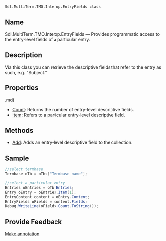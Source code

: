 

# 
    Sdl.MultiTerm.TMO.Interop.EntryFields class




## Name

Sdl.MultiTerm.TMO.Interop.EntryFields —          Provides programmatic access to the entry-level fields of a particular entry.



## Description



Via this class you can retrieve the descriptive fields that refer to the entry as such, e.g. "Subject."



## Properties
.md)
* [Count](Sdl.MultiTerm.TMO.Interop.EntryFields.Count.md): Returns the number of entry-level descriptive fields.
* [Item](Sdl.MultiTerm.TMO.Interop.EntryFields.Item.md): Refers to a particular entry-level descriptive field.




## Methods

* [Add](Sdl.MultiTerm.TMO.Interop.EntryFields.Add.md): Adds an entry-level descriptive field to the collection.




## Sample


```cs
//select termbase
Termbase oTb = oTbs["Termbase name"];

//select a particular entry
Entries oEntries = oTb.Entries;
Entry oEntry = oEntries.Item(1);
EntryContent content = oEntry.Content;
EntryFields oFields = content.Fields;
Debug.WriteLine(oFields.Count.ToString());
```



## Provide Feedback

[Make annotation](mailto:sdk-feedback@sdl.com&amp;subject=Reference%20for%20Sdl.MultiTerm.TMO.Interop.EntryFields)

